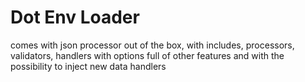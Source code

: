 # Dot Env Loader
comes with json processor out of the box,
with includes, processors, validators, handlers with options full of other features and with the possibility to inject new data handlers
